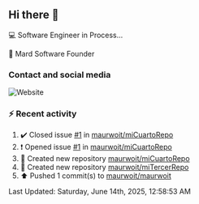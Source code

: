 ## Hi there 👋

:computer: Software Engineer in Process...

:office: Mard Software Founder

### Contact and social media

![Website](https://img.shields.io/badge/maurwoit.com-up-green?style=for-the-badge)


### :zap: Recent activity
<!--RECENT_ACTIVITY:start-->
1. ✔️ Closed issue [#1](https://github.com/maurwoit/miCuartoRepo/issues/1) in [maurwoit/miCuartoRepo](https://github.com/maurwoit/miCuartoRepo)<br>
2. ❗️ Opened issue [#1](https://github.com/maurwoit/miCuartoRepo/issues/1) in [maurwoit/miCuartoRepo](https://github.com/maurwoit/miCuartoRepo)<br>
3. 📔 Created new repository [maurwoit/miCuartoRepo](https://github.com/maurwoit/miCuartoRepo)<br>
4. 📔 Created new repository [maurwoit/miTercerRepo](https://github.com/maurwoit/miTercerRepo)<br>
5. ⬆️ Pushed 1 commit(s) to [maurwoit/maurwoit](https://github.com/maurwoit/maurwoit)<br>
<!--RECENT_ACTIVITY:end-->

<!--RECENT_ACTIVITY:last_update-->
Last Updated: Saturday, June 14th, 2025, 12:58:53 AM
<!--RECENT_ACTIVITY:last_update_end-->